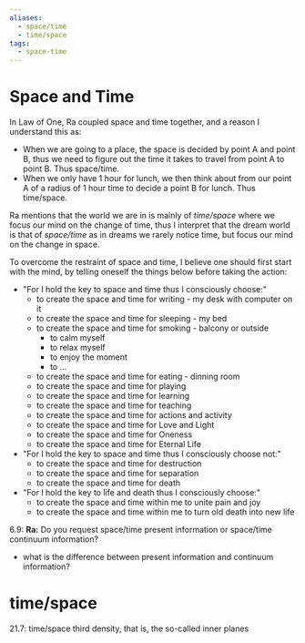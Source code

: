 ```yaml
---
aliases:
  - space/time
  - time/space
tags:
  - space-time
---
```

# Space and Time
In Law of One, Ra coupled space and time together, and a reason I understand this as:
- When we are going to a place, the space is decided by point A and point B, thus we need to figure out the time it takes to travel from point A to point B. Thus space/time.
- When we only have 1 hour for lunch, we then think about from our point A of a radius of 1 hour time to decide a point B for lunch. Thus time/space.

Ra mentions that the world we are in is mainly of *time/space* where we focus our mind on the change of time, thus I interpret that the dream world is that of *space/time* as in dreams we rarely notice time, but focus our mind on the change in space.

To overcome the restraint of space and time, I believe one should first start with the mind, by telling oneself the things below before taking the action:
- "For I hold the key to space and time thus I consciously choose:"
	- to create the space and time for writing - my desk with computer on it
	- to create the space and time for sleeping - my bed 
	- to create the space and time for smoking - balcony or outside
		- to calm myself
		- to relax myself
		- to enjoy the moment
		- to ...
	- to create the space and time for eating - dinning room
	- to create the space and time for playing 
	- to create the space and time for learning
	- to create the space and time for teaching
	- to create the space and time for actions and activity
	- to create the space and time for Love and Light
	- to create the space and time for Oneness
	- to create the space and time for Eternal Life
- "For I hold the key to space and time thus I consciously choose not:"
	- to create the space and time for destruction
	- to create the space and time for separation
	- to create the space and time for death
-  "For I hold the key to life and death thus I consciously choose:"
	- to create the space and time within me to unite pain and joy
	- to create the space and time within me to turn old death into new life

6.9: **Ra:** Do you request space/time present information or space/time continuum information?
- what is the difference between present information and continuum information?

# time/space
21.7: time/space third density, that is, the so-called inner planes
